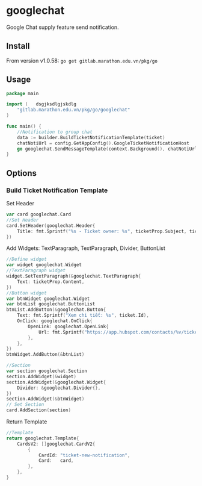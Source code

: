 # googlechat 

Google Chat supply feature send notification. 

## Install

From version v1.0.58:
`go get gitlab.marathon.edu.vn/pkg/go`

## Usage

```go 
package main

import (   dsgjksdlgjskdlg 
	"gitlab.marathon.edu.vn/pkg/go/googlechat"
)

func main() {
	//Notification to group chat
	data := builder.BuildTicketNotificationTemplate(ticket)
	chatNotiUrl = config.GetAppConfig().GoogleTicketNotificationHost
	go googlechat.SendMessageTemplate(context.Background(), chatNotiUrl, data)
}
```        

## Options

### Build Ticket Notification Template

Set Header 

```go
var card googlechat.Card
//Set Header
card.SetHeader(googlechat.Header{
    Title: fmt.Sprintf("%s - Ticket owner: %s", ticketProp.Subject, ticketProp.HubspotOwnerId),
})
```

Add Widgets: TextParagraph, TextParagraph, Divider, ButtonList

```go
//Define widget
var widget googlechat.Widget
//TextParagraph widget
widget.SetTextParagraph(&googlechat.TextParagraph{
    Text: ticketProp.Content,
})
//Button widget
var btnWidget googlechat.Widget
var btnList googlechat.ButtonList
btnList.AddButton(&googlechat.Button{
    Text: fmt.Sprintf("Xem chi tiết: %s", ticket.Id),
    OnClick: googlechat.OnClick{
        OpenLink: googlechat.OpenLink{
            Url: fmt.Sprintf("https://app.hubspot.com/contacts/%v/ticket/%v", portalId, ticket.Id),
        },
    },
})
btnWidget.AddButton(&btnList)

//Section
var section googlechat.Section
section.AddWidget(&widget)
section.AddWidget(&googlechat.Widget{
    Divider: &googlechat.Divider{},
})
section.AddWidget(&btnWidget)
// Set Section
card.AddSection(section)
```
Return Template 

```go 
//Template
return googlechat.Template{
    CardsV2: []googlechat.CardV2{
        {
            CardId: "ticket-new-notification",
            Card:   card,
        },
    },
}
```
